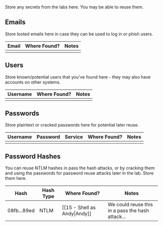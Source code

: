 Store any secrets from the labs here. You may be able to reuse them.

## Emails

Store looted emails here in case they can be used to log in or phish users.

|Email|Where Found?|Notes|
|---|---|---|
|||

## Users

Store known/potential users that you've found here - they may also have accounts on other systems.

|Username|Where Found?|Notes|
|---|---|---|
|||

## Passwords

Store plaintext or cracked passwords here for potential later reuse.

|Username|Password|Service|Where Found?|Notes|
|---|---|---|---|---|
||||||

## Password Hashes

You can reuse NTLM hashes in pass the hash attacks, or by cracking them and using the passwords for password reuse attacks later in the lab. Store them here.

|Hash|Hash Type|Where Found?|Notes|
|---|---|---|---|
|08fb...89ed|NTLM|[[15 - Shell as Andy\|Andy]]|We could reuse this in a pass the hash attack...|
